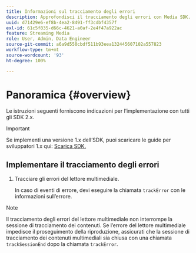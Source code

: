 ```yaml
---
title: Informazioni sul tracciamento degli errori
description: Approfondisci il tracciamento degli errori con Media SDK.
uuid: d71429e6-ef8b-4ea2-8491-ff3cdbf4357f
exl-id: 61c5f835-d66c-4621-a0af-2e4f47a922ac
feature: Streaming Media
role: User, Admin, Data Engineer
source-git-commit: a6a9d550cbdf511b93eea132445607102a557823
workflow-type: tm+mt
source-wordcount: '93'
ht-degree: 100%

---
```


# Panoramica {#overview}

Le istruzioni seguenti forniscono indicazioni per l’implementazione con tutti gli SDK 2.x.

>[!IMPORTANT]
>
>Se implementi una versione 1.x dell’SDK, puoi scaricare le guide per sviluppatori 1.x qui: [Scarica SDK.](/help/getting-started/download-sdks.md)

## Implementare il tracciamento degli errori

1. Tracciare gli errori del lettore multimediale.

   In caso di eventi di errore, devi eseguire la chiamata `trackError` con le informazioni sull’errore.

>[!NOTE]
>
>Il tracciamento degli errori del lettore multimediale non interrompe la sessione di tracciamento dei contenuti. Se l’errore del lettore multimediale impedisce il proseguimento della riproduzione, assicurati che la sessione di tracciamento dei contenuti multimediali sia chiusa con una chiamata `trackSessionEnd` dopo la chiamata `trackError`.
